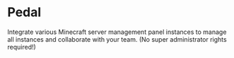 # Pedal
Integrate various Minecraft server management panel instances to manage all instances and collaborate with your team. (No super administrator rights required!)

